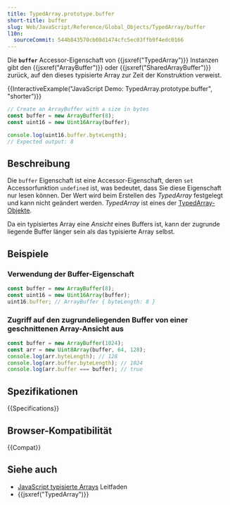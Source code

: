 ```yaml
---
title: TypedArray.prototype.buffer
short-title: buffer
slug: Web/JavaScript/Reference/Global_Objects/TypedArray/buffer
l10n:
  sourceCommit: 544b843570cb08d1474cfc5ec03ffb9f4edc0166
---
```


Die **`buffer`** Accessor-Eigenschaft von {{jsxref("TypedArray")}} Instanzen gibt den {{jsxref("ArrayBuffer")}} oder {{jsxref("SharedArrayBuffer")}} zurück, auf den dieses typisierte Array zur Zeit der Konstruktion verweist.

{{InteractiveExample("JavaScript Demo: TypedArray.prototype.buffer", "shorter")}}

```js interactive-example
// Create an ArrayBuffer with a size in bytes
const buffer = new ArrayBuffer(8);
const uint16 = new Uint16Array(buffer);

console.log(uint16.buffer.byteLength);
// Expected output: 8
```

## Beschreibung

Die `buffer` Eigenschaft ist eine Accessor-Eigenschaft, deren `set` Accessorfunktion `undefined` ist, was bedeutet, dass Sie diese Eigenschaft nur lesen können. Der Wert wird beim Erstellen des _TypedArray_ festgelegt und kann nicht geändert werden. _TypedArray_ ist eines der [TypedArray-Objekte](/de/docs/Web/JavaScript/Reference/Global_Objects/TypedArray#typedarray_objects).

Da ein typisiertes Array eine _Ansicht_ eines Buffers ist, kann der zugrunde liegende Buffer länger sein als das typisierte Array selbst.

## Beispiele

### Verwendung der Buffer-Eigenschaft

```js
const buffer = new ArrayBuffer(8);
const uint16 = new Uint16Array(buffer);
uint16.buffer; // ArrayBuffer { byteLength: 8 }
```

### Zugriff auf den zugrundeliegenden Buffer von einer geschnittenen Array-Ansicht aus

```js
const buffer = new ArrayBuffer(1024);
const arr = new Uint8Array(buffer, 64, 128);
console.log(arr.byteLength); // 128
console.log(arr.buffer.byteLength); // 1024
console.log(arr.buffer === buffer); // true
```

## Spezifikationen

{{Specifications}}

## Browser-Kompatibilität

{{Compat}}

## Siehe auch

- [JavaScript typisierte Arrays](/de/docs/Web/JavaScript/Guide/Typed_arrays) Leitfaden
- {{jsxref("TypedArray")}}
